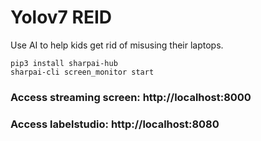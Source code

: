 # Yolov7 REID

Use AI to help kids get rid of misusing their laptops.


```
pip3 install sharpai-hub
sharpai-cli screen_monitor start
```

### Access streaming screen: http://localhost:8000
### Access labelstudio: http://localhost:8080

